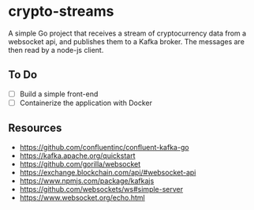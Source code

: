 # crypto-streams

A simple Go project that receives a stream of cryptocurrency data from a websocket api, and publishes them to a Kafka broker. The messages are then read by a node-js client.

## To Do

- [ ] Build a simple front-end
- [ ] Containerize the application with Docker

## Resources

- https://github.com/confluentinc/confluent-kafka-go
- https://kafka.apache.org/quickstart
- https://github.com/gorilla/websocket
- https://exchange.blockchain.com/api/#websocket-api
- https://www.npmjs.com/package/kafkajs
- https://github.com/websockets/ws#simple-server
- https://www.websocket.org/echo.html
